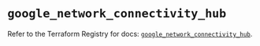 # `google_network_connectivity_hub`

Refer to the Terraform Registry for docs: [`google_network_connectivity_hub`](https://registry.terraform.io/providers/hashicorp/google-beta/5.19.0/docs/resources/google_network_connectivity_hub).
